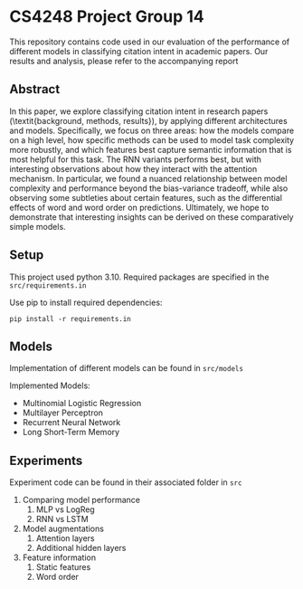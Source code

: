 # CS4248 Project Group 14

This repository contains code used in our evaluation of the performance of different models in classifying citation intent in academic papers.
Our results and analysis, please refer to the accompanying report

## Abstract
In this paper, we explore classifying citation intent in research papers (\textit{background, methods, results}), by applying different architectures and models. Specifically, we focus on three areas: how the models compare on a high level, how specific methods can be used to model task complexity more robustly, and which features best capture semantic information that is most helpful for this task. The RNN variants performs best, but with interesting observations about how they interact with the attention mechanism. In particular, we found a nuanced relationship between model complexity and performance beyond the bias-variance tradeoff, while also observing some subtleties about certain features, such as the differential effects of word and word order on predictions. Ultimately, we hope to demonstrate that interesting insights can be derived on these comparatively simple models.

## Setup
This project used python 3.10.
Required packages are specified in the `src/requirements.in`

Use pip to install required dependencies:

```pip install -r requirements.in```

## Models
Implementation of different models can be found in `src/models`

Implemented Models:
* Multinomial Logistic Regression
* Multilayer Perceptron
* Recurrent Neural Network
* Long Short-Term Memory

## Experiments
Experiment code can be found in their associated folder in `src`

1. Comparing model performance
   1. MLP vs LogReg
   2. RNN vs LSTM
2. Model augmentations
   1. Attention layers
   2. Additional hidden layers
3. Feature information
   1. Static features
   2. Word order
